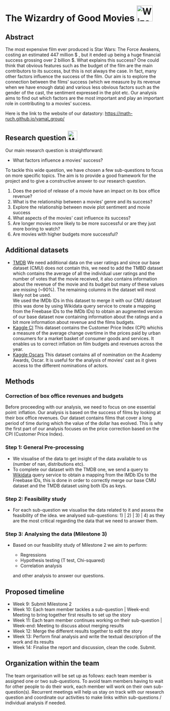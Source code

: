 # The Wizardry of Good Movies <img src="https://mir-s3-cdn-cf.behance.net/project_modules/max_1200/44d44b26187031.56352e766c7e0.png" width="50" height="50" alt="Wizards Cap">


## Abstract

The most expensive film ever produced is Star Wars: The Force Awakens, costing an estimated 447 million $ , but it ended up being a huge financial success grossing over 2 billion $. What explains this success? One could think that obvious features such as the budget of the film are the main contributors to its success, but this is not always the case. In fact, many other factors influence the success of the film. Our aim is to explore the connection between the films’ success (which we measure by its revenue when we have enough data) and various less obvious factors such as the gender of the cast, the sentiment expressed in the plot etc. Our analysis aims to find out which factors are the most important and play an important role in contributing to a movies’ success.

Here is the link to the website of our datastory: https://math-ruch.github.io/yamal_group/


## Research question <img src="https://static.vecteezy.com/system/resources/thumbnails/000/439/746/small/Basic_Ui__28101_29.jpg" width="30" height="30" alt="Magnifying glass">

Our main research question is straightforward:

- What factors influence a movies' success?

To tackle this wide question, we have chosen a few sub-questions to focus on more specific topics. The aim is to provide a good framework for the project and to give a constructive answer to our research question.


1) Does the period of release of a movie have an impact on its box office revenue?
2) What is the relationship between a movies’ genre and its success?
3) Explore the relationship between movie plot sentiment and movie success
4) What aspects of the movies' cast influence its success?
5) Are longer movies more likely to be more successful or are they just more boring to watch?
6) Are movies with higher budgets more successful?


## Additional datasets

- [TMDB](https://www.kaggle.com/datasets/kakarlaramcharan/tmdb-data-0920) We need additional data on the user ratings and since our base dataset (CMU) does not contain this, we need to add the TMBD dataset which contains the average of all the individual user ratings and the number of votes that the movie received, it also contains information about the revenue of the movie and its budget but many of these values are missing (~90%). The remaining columns in the dataset will most likely not be used.<br>
We used the IMDb IDs in this dataset to merge it with our CMU dataset (this was done by using Wikidata query service to create a mapping from the Freebase IDs to the IMDb IDs) to obtain an augmented version of our base dataset now containing information about the ratings and a bit more information about revenue and the films budgets.
- [Kaggle CI](https://www.kaggle.com/datasets/varpit94/us-inflation-data-updated-till-may-2021) This dataset contains the Customer Price Index (CPI) whichis a measure of the average change overtime in the prices paid by urban consumers for a market basket of consumer goods and services. It enables us to correct inflation on film budgets and revenues across the year. 
- [Kaggle Oscars](https://www.kaggle.com/datasets/unanimad/the-oscar-award/) This dataset contains all of nomination on the Academy Awards, Oscar. It is useful for the analysis of movies' cast as it gives access to the different nominations of actors.


## Methods

### Correction of box office revenues and budgets

Before proceeding with our analysis, we need to focus on one essential point: inflation. Our analysis is based on the success of films by looking at their box office revenues. Our dataset contains films that cover a long period of time during which the value of the dollar has evolved. This is why the first part of our analysis focuses on the price correction based on the CPI (Customer Price Index). 

### Step 1: General Pre-processing
- We visualise of the data to get insight of the data available to us (number of nan, distributions etc).
- To complete our dataset with the TMDB one, we send a query to [Wikidata](https://query.wikidata.org/) query service to obtain a mapping from the IMDb IDs to the Freebase IDs, this is done in order to correctly merge our base CMU dataset and the TMDB dataset using both IDs as keys.

### Step 2: Feasibility study
- For each sub-question we visualise the data related to it and assess the feasibility of the idea. we analysed sub-questions: 1) | 2) | 3) | 4) as they are the most critical regarding the data that we need to answer them.

### Step 3: Analysing the data (Milestone 3)
- Based on our feasibility study of Milestone 2 we aim to perform:
    - Regressions
    - Hypothesis testing (T test, Chi-squared)
    - Correlation analysis

    and other analysis to answer our questions.

## Proposed timeline

- Week 9: Submit Milestone 2
- Week 10: Each team member tackles a sub-question | Week-end: Meeting to bring together first results to set up the story
- Week 11: Each team member continues working on their sub-question | Week-end: Meeting to discuss about merging results
- Week 12: Merge the different results together to edit the story
- Week 13: Perform final analysis and write the textual description of the work and its results
- Week 14: Finalise the report and discussion, clean the code. Submit.

## Organization within the team

The team organisation will be set up as follows: each team member is assigned one or two sub-questions. To avoid team members having to wait for other people to do their work, each member will work on their own sub-question(s). Recurrent meetings will help us stay on track with our research question and coordinate our activities to make links within sub-questions / individual analysis if needed.
